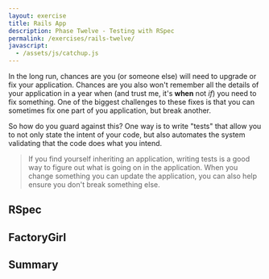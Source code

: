 ```yaml
---
layout: exercise
title: Rails App
description: Phase Twelve - Testing with RSpec
permalink: /exercises/rails-twelve/
javascript:
  - /assets/js/catchup.js
---
```


In the long run, chances are you (or someone else) will need to upgrade or fix
your application. Chances are you also won't remember all the details of your
application in a year when (and trust me, it's **when** not *if*) you need to
fix something. One of the biggest challenges to these fixes is that you can
sometimes fix one part of you application, but break another.

So how do you guard against this? One way is to write "tests" that allow you to
not only state the intent of your code, but also automates the system
validating that the code does what you intend.

> If you find yourself inheriting an application, writing tests is a good way
> to figure out what is going on in the application. When you change something
> you can update the application, you can also help ensure you don't break
> something else.

## RSpec

## FactoryGirl

## Summary
